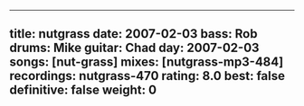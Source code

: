 
---
title: nutgrass
date: 2007-02-03
bass:	Rob
drums:	Mike
guitar:	Chad
day: 2007-02-03
songs: [nut-grass]
mixes: [nutgrass-mp3-484]
recordings: nutgrass-470
rating: 8.0
best: false
definitive: false
weight: 0
---
